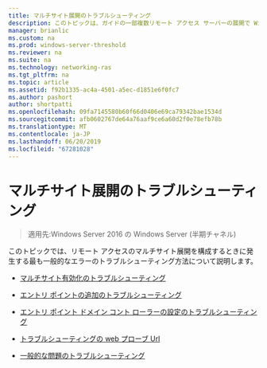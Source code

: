 ```yaml
---
title: マルチサイト展開のトラブルシューティング
description: このトピックは、ガイドの一部複数リモート アクセス サーバーの展開で Windows Server 2016 の Multisite 展開します。
manager: brianlic
ms.custom: na
ms.prod: windows-server-threshold
ms.reviewer: na
ms.suite: na
ms.technology: networking-ras
ms.tgt_pltfrm: na
ms.topic: article
ms.assetid: f92b1335-ac4a-4501-a5ec-d1851e6f0fc7
ms.author: pashort
author: shortpatti
ms.openlocfilehash: 09fa7145580b60f66d0406e69ca79342bae1534d
ms.sourcegitcommit: afb0602767de64a76aaf9ce6a60d2f0e78efb78b
ms.translationtype: MT
ms.contentlocale: ja-JP
ms.lasthandoff: 06/20/2019
ms.locfileid: "67281028"
---
```

# <a name="troubleshoot-a-multisite-deployment"></a>マルチサイト展開のトラブルシューティング

>適用先:Windows Server 2016 の Windows Server (半期チャネル)

このトピックでは、リモート アクセスのマルチサイト展開を構成するときに発生する最も一般的なエラーのトラブルシューティング方法について説明します。   
  
-   [マルチサイト有効化のトラブルシューティング](Troubleshooting-Enabling-Multisite.md)  
  
-   [エントリ ポイントの追加のトラブルシューティング](Troubleshooting-Adding-Entry-Points.md)  
  
-   [エントリ ポイント ドメイン コント ローラーの設定のトラブルシューティング](Troubleshooting-Setting-the-Entry-Point-Domain-Controller.md)  
  
-   [トラブルシューティングの web プローブ Url](Troubleshooting-Web-Probe-URLs.md)  
  
-   [一般的な問題のトラブルシューティング](Troubleshooting-General-Issues.md)  
  



